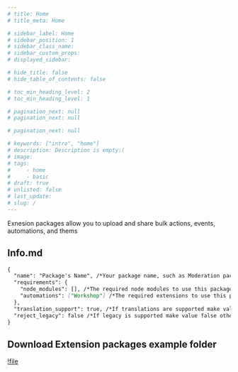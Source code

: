 ```yaml
---
# title: Home
# title_meta: Home

# sidebar_label: Home
# sidebar_position: 1
# sidebar_class_name:
# sidebar_custom_props: 
# displayed_sidebar:

# hide_title: false
# hide_table_of_contents: false

# toc_min_heading_level: 2
# toc_min_heading_level: 1

# pagination_next: null
# pagination_next: null

# pagination_next: null

# keywords: ["intro", "home"]
# description: Description is empty:(
# image: 
# tags:
#     - home
#     - basic
# draft: true
# unlisted: false
# last_update: 
# slug: /
---
```

Exnesion packages allow you to upload and share bulk actions, events, automations, and thems

## Info.md
```md
{
  "name": "Package's Name", /*Your package name, such as Moderation package*/
  "requirements": {
    "node_modules": [], /*The required node modules to use this package*/
    "automations": ["Workshop"] /*The required extensions to use this package*/
  },
  "translation_support": true, /*If translations are supported make value true otherwise make it false*/
  "reject_legacy": false /*If legacy is supported make value false otherwise make it true*/
}
```

## Download Extension packages example folder
[!file](/assets/Files/Ext%20Template.zip)